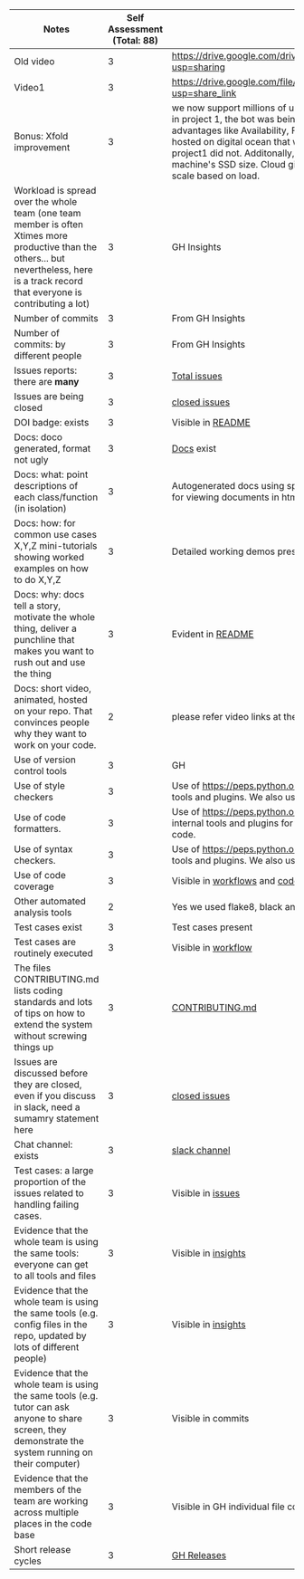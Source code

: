 | Notes                                                                                                                                                                                                                         | Self Assessment (Total: 88) | evidence                                                                                                                                                                     |
|-------------------------------------------------------------------------------------------------------------------------------------------------------------------------------------------------------------------------------|--------------------------|------------------------------------------------------------------------------------------------------------------------------------------------------------------------------|
| Old video                                                                                                                                                                                                                       | 3                        | https://drive.google.com/drive/folders/1JQZsTSv1vNGJiJ4E64Xy0iwKvI64dEz1?usp=sharing                                                                                                                                                              |
| Video1                                                                                                                                                                                                                        | 3                        |   https://drive.google.com/file/d/1jt4zNkIMLOoiRRTW-KtmPWn4T0QnvQ8f/view?usp=share_link                                                                                                                                                        |
| Bonus: Xfold improvement                                                                                                                                                                                                                        | 3                        | we now support millions of users as we have moved the bot to the cloud. Earlier in project 1, the bot was being run locally. Moving to the cloud gives several advantages like Availability, Fault tolerance and auto scaling. Our application is hosted on digital ocean that will give all the advantages of the cloud whereas project1 did not. Additonally, now the database size is not limited by the local machine's SSD size. Cloud gives the flexibility on databse size and it can auto scale based on load.                                                                                                                                                     | 
| Workload is spread over the whole team (one team member is often Xtimes more productive than the others... but nevertheless, here is a track record that everyone is contributing a lot)                                      | 3                        | GH Insights                                                                                                                                                                  |
| Number of commits                                                                                                                                                                                                             | 3                        | From GH Insights                                                                                                                                                             |
| Number of commits: by different people                                                                                                                                                                                        | 3                        | From GH Insights                                                                                                                                                             |
| Issues reports: there are **many**                                                                                                                                                                                            | 3                        | [Total issues](https://github.com/nihar4276/slackpoint-group18/issues)                                                                                                               |
| Issues are being closed                                                                                                                                                                                                       | 3                        | [closed issues](https://github.com/nihar4276/slackpoint-group18/issues?q=is%3Aissue+is%3Aclosed)                                                                                     |
| DOI badge: exists                                                                                                                                                                                                             | 3                        | Visible in [README](https://github.com/nihar4276/slackpoint-group18/blob/main/README.md)                                                                                                          |
| Docs: doco generated, format not ugly                                                                                                                                                                                         | 3                        | [Docs](https://github.com/nihar4276/slackpoint-group18/tree/main/docs) exist                                                                                                         |
| Docs: what: point descriptions of each class/function (in isolation)                                                                                                                                                          | 3                        | Autogenerated docs using sphinx [docs](https://github.com/nihar4276/slackpoint-group18/tree/main/docs/source) present . Go to docs/build/html directory for viewing documents in html format.                                                            |
| Docs: how: for common use cases X,Y,Z mini-tutorials showing worked examples on how to do X,Y,Z                                                                                                                               | 3                        | Detailed working demos present in [README](https://github.com/nihar4276/slackpoint-v2/blob/main/README.md) present                                                                           |
| Docs: why: docs tell a story, motivate the whole thing, deliver a punchline that makes you want to rush out and use the thing                                                                                                 | 3                        | Evident in [README](https://github.com/nihar4276/slackpoint-group18/blob/main/README.md)                                                                                                          |
| Docs: short video, animated, hosted on your repo. That convinces people why they want to work on your code.                                                                                                                   |  2                        | please refer video links at the top of page                                                                                                                                                                             |
| Use of version control tools                                                                                                                                                                                                  | 3                        | GH                                                                                                                                                                           |
| Use of style checkers                                                                                                                                                                                                         | 3                        |  Use of https://peps.python.org/pep-0008/ along with VsCode/PyCharm internal tools and plugins. We also used [autopep8](https://pypi.org/project/autopep8/) for auto formatting code.                                                                                                                                                                         |
| Use of code formatters.                                                                                                                                                                                                       | 3                        |  Use of https://peps.python.org/pep-0008/ along with flake8, VsCode/PyCharm internal tools and plugins for pep8. We also used [autopep8](https://pypi.org/project/autopep8/) for auto formatting code.                                                                                                                                                                            |
| Use of syntax checkers.                                                                                                                                                                                                       | 3                        |  Use of https://peps.python.org/pep-0008/ along with VsCode/PyCharm internal tools and plugins. We also used [autopep8](https://pypi.org/project/autopep8/) for auto formatting code.                                                                                                                                                                          |
| Use of code coverage                                                                                                                                                                                                          | 3                        | Visible in [workflows](https://github.com/nihar4276/slackpoint-group18/blob/main/.github/workflows/codecov.yml) and [code-cov badge](https://app.codecov.io/gh/nihar4276/slackpoint-group18) |
| Other automated analysis tools                                                                                                                                                                                                |  2                        |  Yes we used flake8, black and lint when writing code in pyhcarm and vs code                                                                                                                                                                            |
| Test cases exist                                                                                                                                                                                                              | 3                        | Test cases present                                                                                                                                                           |
| Test cases are routinely executed                                                                                                                                                                                             | 3                        | Visible in [workflow](https://github.com/nihar4276/slackpoint-group18/blob/main/.github/workflows/codecov.yml)                                                                       |
| The files CONTRIBUTING.md lists coding standards and lots of tips on how to extend the system without screwing things up                                                                                                      | 3                        | [CONTRIBUTING.md](https://github.com/nihar4276/slackpoint-group18/blob/main/CONTRIBUTING.md)                                                                                         |
| Issues are discussed before they are closed, even if you discuss in slack, need a sumamry statement here                                                                                                                      | 3                        | [closed issues](https://github.com/nihar4276/slackpoint-group18/issues?q=is%3Aissue+is%3Aclosed)                                                                                     |
| Chat channel: exists                                                                                                                                                                                                          | 3                        | [slack channel](https://cscgrad.slack.com/archives/C04AK8WCY13)                                                                                                        |
| Test cases: a large proportion of the issues related to handling failing cases.                                                                                                                                               | 3                        | Visible in [issues](https://github.com/nihar4276/slackpoint-group18/issues)                                                                                                          |
| Evidence that the whole team is using the same tools: everyone can get to all tools and files                                                                                                                                 | 3                        | Visible in [insights](https://github.com/nihar4276/slackpoint-group18/graphs/contributors)                                                                                           |
| Evidence that the whole team is using the same tools (e.g. config files in the repo, updated by lots of different people)                                                                                                     | 3                        | Visible in [insights](https://github.com/nihar4276/slackpoint-group18/graphs/contributors)                                                                                           |
| Evidence that the whole team is using the same tools (e.g. tutor can ask anyone to share screen, they demonstrate the system running on their computer)                                                                       | 3                        | Visible in commits                                                                                                                                                           |
| Evidence that the members of the team are working across multiple places in the code base                                                                                                                                     | 3                        | Visible in GH individual file contributors                                                                                                                                   |
| Short release cycles                                                                                                                                                                                                          | 3                        | [GH Releases](https://github.com/nihar4276/slackpoint-group18/releases)                                                                                                              |
